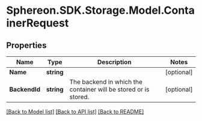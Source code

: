 # Sphereon.SDK.Storage.Model.ContainerRequest
## Properties

Name | Type | Description | Notes
------------ | ------------- | ------------- | -------------
**Name** | **string** |  | [optional] 
**BackendId** | **string** | The backend in which the container will be stored or is stored. | [optional] 

[[Back to Model list]](../README.md#documentation-for-models) [[Back to API list]](../README.md#documentation-for-api-endpoints) [[Back to README]](../README.md)

